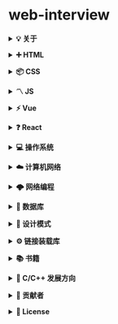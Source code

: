 # web-interview

<b><details><summary>💡 关于</summary></b>

📚 本仓库是面向 <b>web 前端</b> 方向校招求职者、初学者的基础知识总结

🙏 仓库内容如有错误或改进欢迎 issue 或 pr。由于本人水平有限，仓库中的知识点有来自本人原创、读书笔记、书籍、博文等，非原创均已标明出处，如有遗漏，请 issue 提出。本仓库遵循 CC BY-NC-SA 4.0 协议，转载请注明出处。

</details>

<b><details><summary>➕ HTML</summary></b>

- <details><summary>1.简述一下你对HTML语义化的理解？</summary>

    用正确的标签做正确的事情。

    html 语义化让页面的内容结构化，结构更清晰，便于对浏览器、搜索引擎解析;即使在没有样式 CSS 情况下也以一种文档格式显示，并且是容易阅读的;

    搜索引擎的爬虫也依赖于 HTML 标记来确定上下文和各个关键字的权重，利于 SEO;

    使阅读源代码的人对网站更容易将网站分块，便于阅读维护理解。

  </details>

- <details><summary>2.Label的作用是什么？是怎么用的？</summary>

    label标签来定义表单控制间的关系,当用户选择该标签时，浏览器会自动将焦点转到和标签相关的表单控件上。
    
    ```
    
    <label for="Name">Number:</label>

    <input type=“text“name="Name" id="Name"/>

    <label>Date:<input type="text" name="B"/></label>
    
    ```

  </details>

</details>

<b><details><summary>📦 CSS</summary></b>

- <details><summary>HTML问答题</summary>
     11111
  </details>

</details>

<b><details><summary>〽️ JS</summary></b>

- [HTML 问答题](/HTML/01.md)

</details>

<b><details><summary>⚡️ Vue</summary></b>

- [HTML 问答题](/HTML/01.md)

</details>

<b><details><summary>❓ React</summary></b>

- [HTML 问答题](/HTML/01.md)

</details>

<b><details><summary>💻 操作系统</summary></b>

- [HTML 问答题](/HTML/01.md)

</details>

<b><details><summary>☁️ 计算机网络</summary></b>

- [HTML 问答题](/HTML/01.md)

</details>

<b><details><summary>🌩 网络编程</summary></b>

- [HTML 问答题](/HTML/01.md)

</details>

<b><details><summary>💾 数据库</summary></b>

- [HTML 问答题](/HTML/01.md)

</details>

<b><details><summary>📏 设计模式</summary></b>

- [HTML 问答题](/HTML/01.md)

</details>

<b><details><summary>⚙️ 链接装载库</summary></b>

- [HTML 问答题](/HTML/01.md)

</details>

<b><details><summary>📚 书籍</summary></b>

- [HTML 问答题](/HTML/01.md)

</details>

<b><details><summary>🔱 C/C++ 发展方向</summary></b>

- [HTML 问答题](/HTML/01.md)

</details>

<b><details><summary>👬 贡献者</summary></b>

包括勘误的 Issue、PR，排序按照贡献时间。

[tamarous](https://github.com/tamarous)

</details>

<b><details><summary>📜 License</summary></b>

本仓库遵循 CC BY-NC-SA 4.0（署名 - 非商业性使用） 协议，转载请注明出处。

[![CC BY-NC-SA 4.0](https://i.creativecommons.org/l/by-nc-sa/4.0/88x31.png)](LICENSE)

</details>
